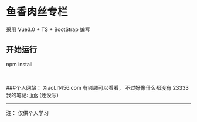 # 鱼香肉丝专栏
采用 Vue3.0 + TS + BootStrap 编写 <br />

## 开始运行

npm install

<br />

###个人网站： XiaoLi1456.com 有兴趣可以看看， 不过好像什么都没有 23333 我的笔记:  [link]() (还没写)


---------------------------
注： 仅供个人学习


